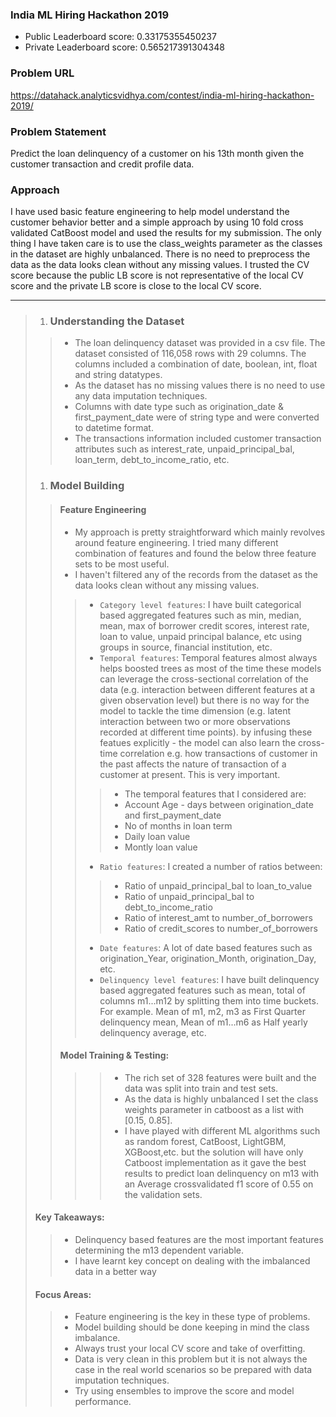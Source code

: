 ### India ML Hiring Hackathon 2019

- Public Leaderboard score: 0.33175355450237
- Private Leaderboard score: 0.565217391304348

### Problem URL

https://datahack.analyticsvidhya.com/contest/india-ml-hiring-hackathon-2019/

### Problem Statement

Predict the loan delinquency of a customer on his 13th month given the customer transaction and credit profile data.

### Approach

I have used basic feature engineering to help model understand the customer behavior better and a simple approach by using 10 fold cross validated CatBoost model and used the results for my submission. The only thing I have taken care is to use the class_weights parameter as the classes in the dataset are highly unbalanced. There is no need to preprocess the data as the data looks clean without any missing values. I trusted the CV score because the public LB score is not representative of the local CV score and the private LB score is close to the local CV score.

***
> 1. ### Understanding the Dataset
>> - The loan delinquency dataset was provided in a csv file. The dataset consisted of 116,058 rows with 29 columns. The columns included a combination of date, boolean, int, float and string datatypes.
>> - As the dataset has no missing values there is no need to use any data imputation techniques.
>> - Columns with date type such as origination_date & first_payment_date were of string type and were converted to datetime format.
>> - The transactions information included customer transaction attributes such as interest_rate, unpaid_principal_bal, loan_term, debt_to_income_ratio, etc.
> 1. ### Model Building
>> #### Feature Engineering
>> - My approach is pretty straightforward which mainly revolves around feature engineering. I tried many different combination of features and found the below three feature sets to be most useful.
>> - I haven't filtered any of the records from the dataset as the data looks clean without any missing values.
>>> - `Category level features`: I have built categorical based aggregated features such as min, median, mean, max of borrower credit scores, interest rate, loan to value, unpaid principal balance, etc using groups in source, financial institution, etc.
>>> - `Temporal features`: Temporal features almost always helps boosted trees as most of the time these models can leverage the cross-sectional correlation of the data (e.g. interaction between different features at a given observation level) but there is no way for the model to tackle the time dimension (e.g. latent interaction between two or more observations recorded at different time points). by infusing these featues explicitly - the model can also learn the cross-time correlation e.g. how transactions of customer in the past affects the nature of transaction of a customer at present. This is very important.
>>>> - The temporal features that I considered are:
>>>> - Account Age - days between origination_date and first_payment_date
>>>> - No of months in loan term
>>>> - Daily loan value
>>>> - Montly loan value
>>> - `Ratio features`: I created a number of ratios between:
>>>> - Ratio of unpaid_principal_bal to loan_to_value
>>>> - Ratio of unpaid_principal_bal to debt_to_income_ratio
>>>> - Ratio of interest_amt to number_of_borrowers
>>>> - Ratio of credit_scores to number_of_borrowers
>>> - `Date features`: A lot of date based features such as origination_Year, origination_Month, origination_Day, etc.
>>> - `Delinquency level features`: I have built delinquency based aggregated features such as mean, total of columns m1...m12 by splitting them into time buckets. For example. Mean of m1, m2, m3 as First Quarter delinquency mean, Mean of m1...m6 as Half yearly delinquency average, etc.
>> #### Model Training & Testing: 
>>>> - The rich set of 328 features were built and the data was split into train and test sets. 
>>>> - As the data is highly unbalanced I set the class weights parameter in catboost as a list with [0.15, 0.85].
>>>> - I have played with different ML algorithms such as random forest, CatBoost, LightGBM, XGBoost,etc. but the solution will have only Catboost implementation as it gave the best results to predict loan delinquency on m13 with an Average crossvalidated f1 score of 0.55 on the validation sets.
> #### Key Takeaways:
>> - Delinquency based features are the most important features determining the m13 dependent variable.
>> - I have learnt key concept on dealing with the imbalanced data in a better way
> #### Focus Areas:
>> - Feature engineering is the key in these type of problems.
>> - Model building should be done keeping in mind the class imbalance.
>> - Always trust your local CV score and take of overfitting.
>> - Data is very clean in this problem but it is not always the case in the real world scenarios so be prepared with data imputation techniques.
>> - Try using ensembles to improve the score and model performance.
